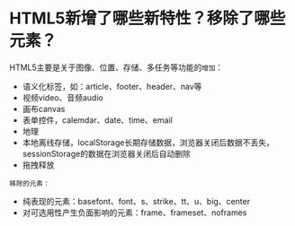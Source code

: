 # HTML5新增了哪些新特性？移除了哪些元素？  
HTML5主要是关于图像、位置、存储、多任务等功能的`增加`：

- 语义化标签，如：article、footer、header、nav等
- 视频video、音频audio
- 画布canvas
- 表单控件，calemdar、date、time、email
- 地理
- 本地离线存储，localStorage长期存储数据，浏览器关闭后数据不丢失，sessionStorage的数据在浏览器关闭后自动删除
- 拖拽释放

`移除的元素：`

- 纯表现的元素：basefont、font、s、strike、tt、u、big、center
- 对可选用性产生负面影响的元素：frame、frameset、noframes
